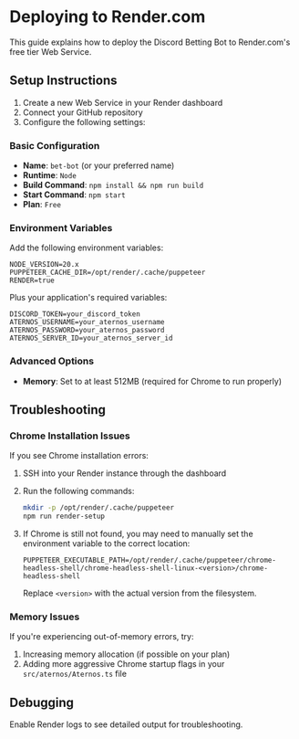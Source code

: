 # Deploying to Render.com

This guide explains how to deploy the Discord Betting Bot to Render.com's free tier Web Service.

## Setup Instructions

1. Create a new Web Service in your Render dashboard
2. Connect your GitHub repository
3. Configure the following settings:

### Basic Configuration

- **Name**: `bet-bot` (or your preferred name)
- **Runtime**: `Node`
- **Build Command**: `npm install && npm run build`
- **Start Command**: `npm start`
- **Plan**: `Free`

### Environment Variables

Add the following environment variables:

```
NODE_VERSION=20.x
PUPPETEER_CACHE_DIR=/opt/render/.cache/puppeteer
RENDER=true
```

Plus your application's required variables:

```
DISCORD_TOKEN=your_discord_token
ATERNOS_USERNAME=your_aternos_username
ATERNOS_PASSWORD=your_aternos_password
ATERNOS_SERVER_ID=your_aternos_server_id
```

### Advanced Options

- **Memory**: Set to at least 512MB (required for Chrome to run properly)

## Troubleshooting

### Chrome Installation Issues

If you see Chrome installation errors:

1. SSH into your Render instance through the dashboard
2. Run the following commands:

   ```bash
   mkdir -p /opt/render/.cache/puppeteer
   npm run render-setup
   ```

3. If Chrome is still not found, you may need to manually set the environment variable to the correct location:
   ```
   PUPPETEER_EXECUTABLE_PATH=/opt/render/.cache/puppeteer/chrome-headless-shell/chrome-headless-shell-linux-<version>/chrome-headless-shell
   ```
   Replace `<version>` with the actual version from the filesystem.

### Memory Issues

If you're experiencing out-of-memory errors, try:

1. Increasing memory allocation (if possible on your plan)
2. Adding more aggressive Chrome startup flags in your `src/aternos/Aternos.ts` file

## Debugging

Enable Render logs to see detailed output for troubleshooting.
